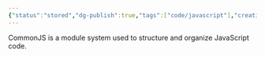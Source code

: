 ```yaml
---
{"status":"stored","dg-publish":true,"tags":["code/javascript"],"creation_date":"2024-05-03 20:13","permalink":"/code/common-js/","dgPassFrontmatter":true}
---
```


CommonJS is a module system used to structure and organize JavaScript code.

